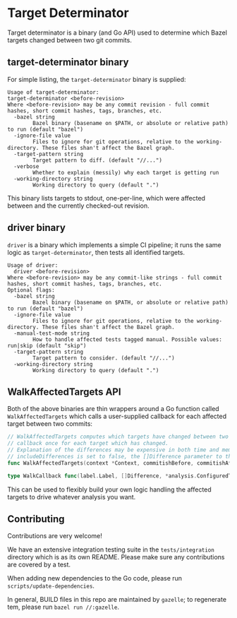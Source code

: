 # Target Determinator

Target determinator is a binary (and Go API) used to determine which Bazel targets changed between two git commits.

## target-determinator binary

For simple listing, the `target-determinator` binary is supplied:

```
Usage of target-determinator:
target-determinator <before-revision>
Where <before-revision> may be any commit revision - full commit hashes, short commit hashes, tags, branches, etc.
  -bazel string
    	Bazel binary (basename on $PATH, or absolute or relative path) to run (default "bazel")
  -ignore-file value
    	Files to ignore for git operations, relative to the working-directory. These files shan't affect the Bazel graph.
  -target-pattern string
    	Target pattern to diff. (default "//...")
  -verbose
    	Whether to explain (messily) why each target is getting run
  -working-directory string
    	Working directory to query (default ".")
```

This binary lists targets to stdout, one-per-line, which were affected between <before-revision> and the currently checked-out revision.

## driver binary

`driver` is a binary which implements a simple CI pipeline; it runs the same logic as `target-determinator`, then tests all identified targets.

```
Usage of driver:
  driver <before-revision>
Where <before-revision> may be any commit-like strings - full commit hashes, short commit hashes, tags, branches, etc.
Optional flags:
  -bazel string
    	Bazel binary (basename on $PATH, or absolute or relative path) to run (default "bazel")
  -ignore-file value
    	Files to ignore for git operations, relative to the working-directory. These files shan't affect the Bazel graph.
  -manual-test-mode string
    	How to handle affected tests tagged manual. Possible values: run|skip (default "skip")
  -target-pattern string
    	Target pattern to consider. (default "//...")
  -working-directory string
    	Working directory to query (default ".")
```

## WalkAffectedTargets API

Both of the above binaries are thin wrappers around a Go function called `WalkAffectedTargets` which calls a user-supplied callback for each affected target between two commits:

```go
// WalkAffectedTargets computes which targets have changed between two commits, and calls
// callback once for each target which has changed.
// Explanation of the differences may be expensive in both time and memory to compute, so if
// includeDifferences is set to false, the []Difference parameter to the callback will always be nil.
func WalkAffectedTargets(context *Context, commitishBefore, commitishAfter LabelledGitRev, pattern label.Pattern, includeDifferences bool, callback WalkCallback) error { ... }

type WalkCallback func(label.Label, []Difference, *analysis.ConfiguredTarget)
```

This can be used to flexibly build your own logic handling the affected targets to drive whatever analysis you want.

## Contributing

Contributions are very welcome!

We have an extensive integration testing suite in the `tests/integration` directory which is as its own README. Please make sure any contributions are covered by a test.

When adding new dependencies to the Go code, please run `scripts/update-dependencies`.

In general, BUILD files in this repo are maintained by `gazelle`; to regenerate tem, please run `bazel run //:gazelle`.
